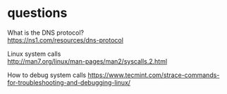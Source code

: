 # questions

What is the DNS protocol?
<br />https://ns1.com/resources/dns-protocol

Linux system calls
<br />http://man7.org/linux/man-pages/man2/syscalls.2.html

How to debug system calls
https://www.tecmint.com/strace-commands-for-troubleshooting-and-debugging-linux/
